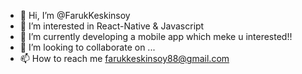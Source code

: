 - 👋 Hi, I’m @FarukKeskinsoy
- 👀 I’m interested in React-Native & Javascript
- 🌱 I’m currently developing a mobile app which meke u interested!!
- 💞️ I’m looking to collaborate on ...
- 📫 How to reach me farukkeskinsoy88@gmail.com

<!---
FarukKeskinsoy/FarukKeskinsoy is a React-Nativve developer
--->
